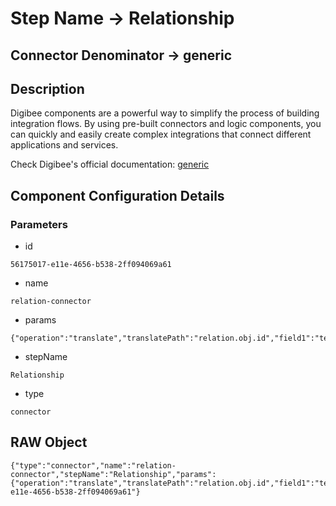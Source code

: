 # Step Name -> Relationship
## Connector Denominator -> generic

## Description

Digibee components are a powerful way to simplify the process of building integration flows. By using pre-built connectors and logic components, you can quickly and easily create complex integrations that connect different applications and services.

Check Digibee's official documentation: [generic](https://docs.digibee.com/documentation "Digibee documentation")

## Component Configuration Details
### Parameters

* id
```
56175017-e11e-4656-b538-2ff094069a61
```

* name
```
relation-connector
```

* params
```
{"operation":"translate","translatePath":"relation.obj.id","field1":"teste","relationId":"5ac7c669b7579d4b52f6d489"}
```

* stepName
```
Relationship
```

* type
```
connector
```


## RAW Object

```
{"type":"connector","name":"relation-connector","stepName":"Relationship","params":{"operation":"translate","translatePath":"relation.obj.id","field1":"teste","relationId":"5ac7c669b7579d4b52f6d489"},"id":"56175017-e11e-4656-b538-2ff094069a61"}
```
